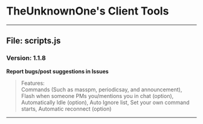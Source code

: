 # TheUnknownOne's Client Tools
***

## File: scripts.js
### Version: 1.1.8  

**Report bugs/post suggestions in Issues**

> Features:  
Commands (Such as masspm, periodicsay, and announcement), Flash when someone PMs you/mentions you in chat (option), Automatically Idle (option),
Auto Ignore list, Set your own command starts, Automatic reconnect (option)
***